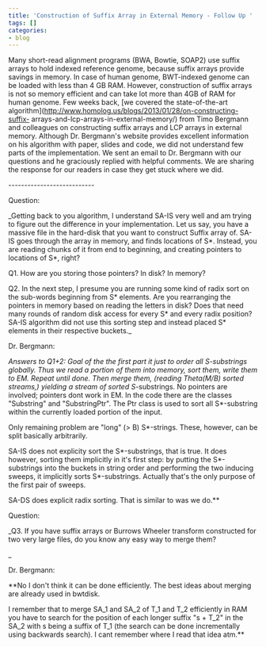 ```yaml
---
title: 'Construction of Suffix Array in External Memory - Follow Up '
tags: []
categories:
- blog
---
```

Many short-read alignment programs (BWA, Bowtie, SOAP2) use suffix arrays to
hold indexed reference genome, because suffix arrays provide savings in
memory. In case of human genome, BWT-indexed genome can be loaded with less
than 4 GB RAM. However, construction of suffix arrays is not so memory
efficient and can take lot more than 4GB of RAM for human genome. Few weeks
back, [we covered the state-of-the-art
algorithm](http://www.homolog.us/blogs/2013/01/28/on-constructing-suffix-
arrays-and-lcp-arrays-in-external-memory/) from Timo Bergmann and colleagues
on constructing suffix arrays and LCP arrays in external memory. Although Dr.
Bergmann's website provides excellent information on his algorithm with paper,
slides and code, we did not understand few parts of the implementation. We
sent an email to Dr. Bergmann with our questions and he graciously replied
with helpful comments. We are sharing the response for our readers in case
they get stuck where we did.
<!--more-->

\---------------------------

Question:

_Getting back to you algorithm, I understand SA-IS very well and am trying to
figure out the difference in your implementation. Let us say, you have a
massive file in the hard-disk that you want to construct Suffix array of. SA-
IS goes through the array in memory, and finds locations of S*. Instead, you
are reading chunks of it from end to beginning, and creating pointers to
locations of S*, right?

Q1. How are you storing those pointers? In disk? In memory?

Q2. In the next step, I presume you are running some kind of radix sort on the
sub-words beginning from S* elements. Are you rearranging the pointers in
memory based on reading the letters in disk? Does that need many rounds of
random disk access for every S* and every radix position? SA-IS algorithm did
not use this sorting step and instead placed S* elements in their respective
buckets._

Dr. Bergmann:

**Answers to Q1+2: Goal of the the first part it just to order all S*-substrings globally. Thus we read a portion of them into memory, sort them, write them to EM. Repeat until done. Then merge them, (reading Theta(M/B) sorted streams,) yielding a stream of sorted S*-substrings. No pointers are involved; pointers dont work in EM. In the code there are the classes "Substring" and "SubstringPtr". The Ptr class is used to sort all S*-substring within the currently loaded portion of the input. 

Only remaining problem are "long" (> B) S*-strings. These, however, can be
split basically arbitrarily.

SA-IS does not explicity sort the S*-substrings, that is true. It does
however, sorting them implicitly in it's first step: by putting the
S*-substrings into the buckets in string order and performing the two inducing
sweeps, it implicitly sorts S*-substrings. Actually that's the only purpose of
the first pair of sweeps.

SA-DS does explicit radix sorting. That is similar to was we do.**

Question:

_Q3. If you have suffix arrays or Burrows Wheeler transform constructed for
two very large files, do you know any easy way to merge them?

_

Dr. Bergmann:

**No I don't think it can be done efficiently. The best ideas about merging are already used in bwtdisk. 

I remember that to merge SA_1 and SA_2 of T_1 and T_2 efficiently in RAM you
have to search for the position of each longer suffix "s + T_2" in the SA_2
with s being a suffix of T_1 (the search can be done incrementally using
backwards search). I cant remember where I read that idea atm.**

